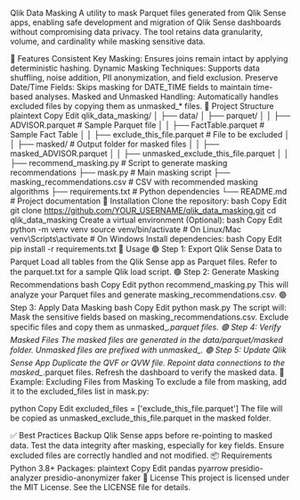 Qlik Data Masking
A utility to mask Parquet files generated from Qlik Sense apps, enabling safe development and migration of Qlik Sense dashboards without compromising data privacy. The tool retains data granularity, volume, and cardinality while masking sensitive data.

🚀 Features
Consistent Key Masking: Ensures joins remain intact by applying deterministic hashing.
Dynamic Masking Techniques: Supports data shuffling, noise addition, PII anonymization, and field exclusion.
Preserve Date/Time Fields: Skips masking for DATE_TIME fields to maintain time-based analyses.
Masked and Unmasked Handling: Automatically handles excluded files by copying them as unmasked_* files.
📂 Project Structure
plaintext
Copy
Edit
qlik_data_masking/
│
├── data/
│   ├── parquet/
│   │    ├── ADVISOR.parquet                # Sample Parquet file
│   │    ├── FactTable.parquet              # Sample Fact Table
│   │    ├── exclude_this_file.parquet      # File to be excluded
│   │    ├── masked/                        # Output folder for masked files
│   │         ├── masked_ADVISOR.parquet
│   │         ├── unmasked_exclude_this_file.parquet
│   │
├── recommend_masking.py                    # Script to generate masking recommendations
├── mask.py                                 # Main masking script
├── masking_recommendations.csv             # CSV with recommended masking algorithms
├── requirements.txt                        # Python dependencies
└── README.md                               # Project documentation
🔧 Installation
Clone the repository:
bash
Copy
Edit
git clone https://github.com/YOUR_USERNAME/qlik_data_masking.git
cd qlik_data_masking
Create a virtual environment (Optional):
bash
Copy
Edit
python -m venv venv
source venv/bin/activate       # On Linux/Mac
venv\Scripts\activate          # On Windows
Install dependencies:
bash
Copy
Edit
pip install -r requirements.txt
📖 Usage
🟢 Step 1: Export Qlik Sense Data to Parquet
Load all tables from the Qlik Sense app as Parquet files.
Refer to the parquet.txt for a sample Qlik load script.
🟢 Step 2: Generate Masking Recommendations
bash
Copy
Edit
python recommend_masking.py
This will analyze your Parquet files and generate masking_recommendations.csv.
🟢 Step 3: Apply Data Masking
bash
Copy
Edit
python mask.py
The script will:
Mask the sensitive fields based on masking_recommendations.csv.
Exclude specific files and copy them as unmasked_*.parquet files.
🟢 Step 4: Verify Masked Files
The masked files are generated in the data/parquet/masked folder.
Unmasked files are prefixed with unmasked_.
🟢 Step 5: Update Qlik Sense App
Duplicate the QVF or QVW file.
Repoint data connections to the masked_*.parquet files.
Refresh the dashboard to verify the masked data.
🚨 Example: Excluding Files from Masking
To exclude a file from masking, add it to the excluded_files list in mask.py:

python
Copy
Edit
excluded_files = ['exclude_this_file.parquet']
The file will be copied as unmasked_exclude_this_file.parquet in the masked folder.

✅ Best Practices
Backup Qlik Sense apps before re-pointing to masked data.
Test the data integrity after masking, especially for key fields.
Ensure excluded files are correctly handled and not modified.
📦 Requirements
Python 3.8+
Packages:
plaintext
Copy
Edit
pandas
pyarrow
presidio-analyzer
presidio-anonymizer
faker
📄 License
This project is licensed under the MIT License. See the LICENSE file for details.
